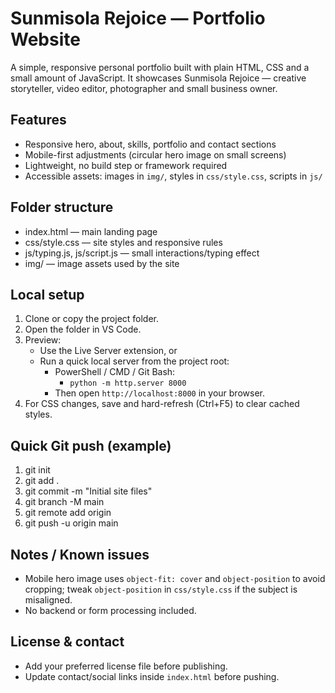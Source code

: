 # Sunmisola Rejoice — Portfolio Website

A simple, responsive personal portfolio built with plain HTML, CSS and a small amount of JavaScript. It showcases Sunmisola Rejoice — creative storyteller, video editor, photographer and small business owner.

## Features
- Responsive hero, about, skills, portfolio and contact sections
- Mobile-first adjustments (circular hero image on small screens)
- Lightweight, no build step or framework required
- Accessible assets: images in `img/`, styles in `css/style.css`, scripts in `js/`

## Folder structure
- index.html — main landing page
- css/style.css — site styles and responsive rules
- js/typing.js, js/script.js — small interactions/typing effect
- img/ — image assets used by the site

## Local setup
1. Clone or copy the project folder.
2. Open the folder in VS Code.
3. Preview:
   - Use the Live Server extension, or
   - Run a quick local server from the project root:
     - PowerShell / CMD / Git Bash:
       - `python -m http.server 8000`
     - Then open `http://localhost:8000` in your browser.
4. For CSS changes, save and hard-refresh (Ctrl+F5) to clear cached styles.

## Quick Git push (example)
1. git init
2. git add .
3. git commit -m "Initial site files"
4. git branch -M main
5. git remote add origin <your-repo-url>
6. git push -u origin main

## Notes / Known issues
- Mobile hero image uses `object-fit: cover` and `object-position` to avoid cropping; tweak `object-position` in `css/style.css` if the subject is misaligned.
- No backend or form processing included.

## License & contact
- Add your preferred license file before publishing.
- Update contact/social links inside `index.html` before pushing.
